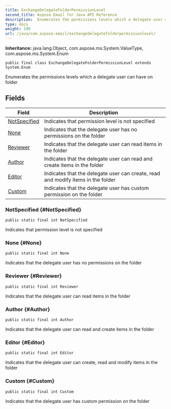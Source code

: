 ```yaml
---
title: ExchangeDelegateFolderPermissionLevel
second_title: Aspose.Email for Java API Reference
description:  Enumerates the permissions levels which a delegate user can have on folder
type: docs
weight: 199
url: /java/com.aspose.email/exchangedelegatefolderpermissionlevel/
---
```

**Inheritance:**
java.lang.Object, com.aspose.ms.System.ValueType, com.aspose.ms.System.Enum
```
public final class ExchangeDelegateFolderPermissionLevel extends System.Enum
```

Enumerates the permissions levels which a delegate user can have on folder
## Fields

| Field | Description |
| --- | --- |
| [NotSpecified](#NotSpecified) | Indicates that permission level is not specified |
| [None](#None) | Indicates that the delegate user has no permissions on the folder |
| [Reviewer](#Reviewer) | Indicates that the delegate user can read items in the folder |
| [Author](#Author) | Indicates that the delegate user can read and create items in the folder |
| [Editor](#Editor) | Indicates that the delegate user can create, read and modify items in the folder |
| [Custom](#Custom) | Indicates that the delegate user has custom permission on the folder |
### NotSpecified {#NotSpecified}
```
public static final int NotSpecified
```


Indicates that permission level is not specified

### None {#None}
```
public static final int None
```


Indicates that the delegate user has no permissions on the folder

### Reviewer {#Reviewer}
```
public static final int Reviewer
```


Indicates that the delegate user can read items in the folder

### Author {#Author}
```
public static final int Author
```


Indicates that the delegate user can read and create items in the folder

### Editor {#Editor}
```
public static final int Editor
```


Indicates that the delegate user can create, read and modify items in the folder

### Custom {#Custom}
```
public static final int Custom
```


Indicates that the delegate user has custom permission on the folder

